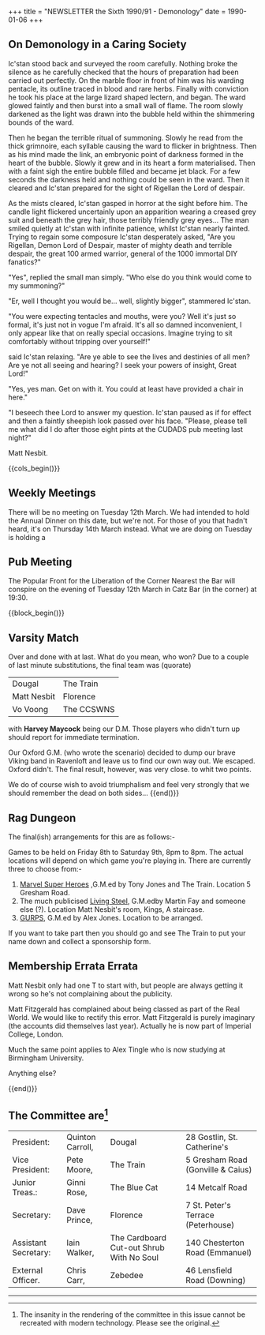 +++
title = "NEWSLETTER the Sixth 1990/91 - Demonology"
date = 1990-01-06
+++
 

## On Demonology in a Caring Society

Ic'stan stood back and surveyed the room carefully. Nothing broke the silence as he carefully checked that the hours of preparation had been carried out perfectly. On the marble floor in front of him was his warding pentacle, its outline traced in blood and rare herbs. Finally with conviction he took his place at the large lizard shaped lectern, and began. The ward glowed faintly and then burst into a small wall of flame. The room slowly darkened as the light was drawn into the bubble held within the shimmering bounds of the ward.

Then he began the terrible ritual of summoning. Slowly he read from the thick grimnoire, each syllable causing the ward to flicker in brightness. Then as his mind made the link, an embryonic point of darkness formed in the heart of the bubble. Slowly it grew and in its heart a form materialised. Then with a faint sigh the entire bubble filled and became jet black. For a few seconds the darkness held and nothing could be seen in the ward. Then it cleared and Ic'stan prepared for the sight of Rigellan the Lord of despair.

As the mists cleared, Ic'stan gasped in horror at the sight before him. The candle light flickered uncertainly upon an apparition wearing a creased grey suit and beneath the grey hair, those terribly friendly grey eyes... The man smiled quietly at Ic'stan with infinite patience, whilst Ic'stan nearly fainted. Trying to regain some composure Ic'stan desperately asked, "Are you Rigellan, Demon Lord of Despair, master of mighty death and terrible despair, the great 100 armed warrior, general of the 1000 immortal DIY fanatics?"

"Yes", replied the small man simply. "Who else do you think would come to my summoning?"

"Er, well I thought you would be... well, slightly bigger", stammered Ic'stan.

"You were expecting tentacles and mouths, were you? Well it's just so formal, it's just not in vogue I'm afraid. It's all so damned inconvenient, I only appear like that on really special occasions. Imagine trying to sit comfortably without tripping over yourself!"

said Ic'stan relaxing. "Are ye able to see the lives and destinies of all men? Are ye not all seeing and hearing? I seek your powers of insight, Great Lord!"

"Yes, yes man. Get on with it. You could at least have provided a chair in here."

"I beseech thee Lord to answer my question. Ic'stan paused as if for effect and then a faintly sheepish look passed over his face. "Please, please tell me what did I do after those eight pints at the CUDADS pub meeting last night?"

Matt Nesbit.

{{cols_begin()}}

## Weekly Meetings

There will be no meeting on Tuesday 12th March. We had intended to hold the Annual Dinner on this date, but we're not. For those of you that hadn't heard, it's on Thursday 14th March instead. What we are doing on Tuesday is holding a

## Pub Meeting

The Popular Front for the Liberation of the Corner Nearest the Bar will conspire on the evening of Tuesday 12th March in Catz Bar (in the corner) at 19:30.

{{block_begin()}}

## Varsity Match

Over and done with at last. What do you mean, who won? Due to a couple of last minute substitutions, the final team was (quorate)

| | |
|---|---|
|Dougal |The Train|
|Matt Nesbit |Florence|
|Vo Voong| The CCSWNS|

with **Harvey Maycock** being our D.M. Those players who didn't turn up should report for immediate termination.

Our Oxford G.M. (who wrote the scenario) decided to dump our brave Viking band in Ravenloft and leave us to find our own way out. We escaped. Oxford didn't. The final result, however, was very close. to whit two points.

We do of course wish to avoid triumphalism and feel very strongly that we should remember the dead on both sides...
{{end()}}

## Rag Dungeon

The final(ish) arrangements for this are as follows:-

Games to be held on Friday 8th to Saturday 9th, 8pm to 8pm. The actual locations will depend on which game you're playing in. There are currently three to choose from:-

1. <ins>Marvel Super Heroes</ins> ,G.M.ed by Tony Jones and The Train. Location 5 Gresham Road.
2. The much publicised <ins>Living Steel</ins>, G.M.edby Martin Fay and someone else (?). Location Matt Nesbit's room, Kings, A staircase.
3. <ins>GURPS</ins>, G.M.ed by Alex Jones. Location to be arranged.

If you want to take part then you should go and see The Train to put your name down and collect a sponsorship form.

## Membership Errata Errata

Matt Nesbit only had one T to start with, but people are always getting it wrong so he's not complaining about the publicity.

Matt Fitzgerald has complained about being classed as part of the Real World. We would like to rectify this error. Matt Fitzgerald is purely imaginary (the accounts did themselves last year). Actually he is now part of Imperial College, London.

Much the same point applies to Alex Tingle who is now studying at Birmingham University.

Anything else?

{{end()}}

## The Committee are[^1]

|||||
|---|---|---|---|
|President:|Quinton Carroll,| Dougal |28 Gostlin, St. Catherine's|
|Vice President:|Pete Moore,| The Train |5 Gresham Road (Gonville & Caius)|
|Junior Treas.:|Ginni Rose, |The Blue Cat |14 Metcalf Road|
|Secretary:				| Dave Prince,| Florence |7 St. Peter's Terrace (Peterhouse)|
|Assistant Secretary:|Iain Walker, |The Cardboard Cut-out Shrub With No Soul| 140 Chesterton Road (Emmanuel)|
|External Officer.|Chris Carr,| Zebedee| 46 Lensfield Road (Downing)|

---

[^1]: The insanity in the rendering of the committee in this issue cannot be recreated with modern technology. Please see the original.
